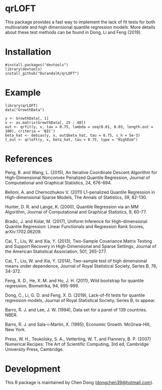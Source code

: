 # qrLOFT
This package provides a fast way to implement the lack of fit tests for both multivariate and high dimensional quantile regression models. More details about these test methods can be found in Dong, Li and Feng (2019).

# Installation
```
#install.packages("devtools")
library(devtools)
install_github("DurandalK/qrLOFT")
```  
# Example
```
library(qrLOFT)
data("GrowthData")

y <- GrowthData[, 1]
x <- as.matrix(GrowthData[, 25 : 40])
out <- qrfit(y, x, tau = 0.75, lambda = seq(0.01, 0.03, length.out = 100), criteria = 'BIC')
beta_hat <- debias(y, x, out$beta_hat, tau = 0.75, c_h = 5e-3)
t_out <- qrloft(y, x, beta_hat, tau = 0.75, type = "HighDim")
```
# References
Peng, B. and Wang, L. (2015), An Iterative Coordinate Descent Algorithm for High-Dimensional Nonconvex Penalized Quantile Regression, Journal of Computational and Graphical Statistics, 24, 676-694.
    
Belloni, A. and Chernozhukov V. (2011) L1-penalized Quantile Regression in High-dimensional Sparse Models, The Annals of Statistics, 39, 82-130.

Hunter, D. R. and Lange, K. (2000), Quantile Regression via an MM Algorithm, Journal of Computational and Graphical Statistics, 9, 60-77.

Bradic, J. and Kolar, M. (2017), Uniform Inference for High-dimensional Quantile Regression: Linear Functionals and Regression Rank Scores, arXiv:1702.06209.

Cai, T., Liu, W. and Xia, Y. (2013), Two-Sample Covariance Matrix Testing and Support Recovery in High-Dimensional and Sparse Settings, Journal of the American Statistical Association, 501, 265-277.
    
Cai, T., Liu, W. and Xia, Y. (2014), Two-sample test of high dimensional means under dependence, Journal of Royal Statistical Society, Series B, 76, 34-372.

Feng, X. D., He, X. M. and Hu, J. H. (2011), Wild bootstrap for quantile regression, Biometrika, 94, 995-999.
    
Dong, C., Li, G. D. and Feng, X. D. (2019), Lack-of-fit tests for quantile regression models, Journal of Royal Statistical Society, Series B, to appear.

Barro, R. J. and Lee, J. W. (1994), Data set for a panel of 139 countries. NBER.

Barro, R. J. and Sala-i-Martin, X. (1995), Economic Growth. McGrwa-Hill, New York.

Press, W. H., Teukolsky, S. A., Vetterling, W. T. and Flannery, B. P. (2007) Numerical Recipes: The Art of Scientific Computing, 3rd ed, Cambridge University Press, Cambridge.

# Development
This R package is maintained by Chen Dong (dongchen39@hotmail.com).